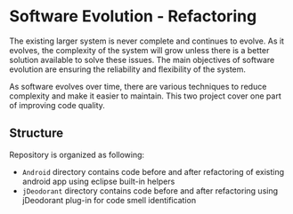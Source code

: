 # Software Evolution - Refactoring 

 The existing larger system is never complete and continues to evolve. As it evolves, the complexity of the system will grow unless there is a better solution available to solve these issues. The main objectives of software evolution are ensuring the reliability and flexibility of the system.
 
 As software evolves over time, there are various techniques to reduce complexity and make it easier to maintain. This two project cover one part of improving code quality.

## Structure

Repository is organized as following:
- `Android` directory contains code before and after refactoring of existing android app using eclipse built-in helpers
- `jDeodorant` directory contains code before and after refactoring using jDeodorant plug-in for code smell identification
